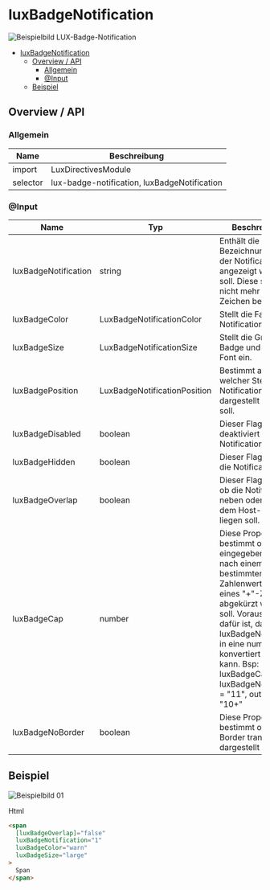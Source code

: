 # luxBadgeNotification

![Beispielbild LUX-Badge-Notification](https://raw.githubusercontent.com/wiki/IHK-GfI/lux-components/Versions/v14/luxBadgeNotification-v14-img.png)

- [luxBadgeNotification](#luxbadgenotification)
  - [Overview / API](#overview--api)
    - [Allgemein](#allgemein)
    - [@Input](#input)
  - [Beispiel](#beispiel)

## Overview / API

### Allgemein

| Name     | Beschreibung                                 |
| -------- | -------------------------------------------- |
| import   | LuxDirectivesModule                          |
| selector | lux-badge-notification, luxBadgeNotification |

### @Input

| Name                 | Typ                          | Beschreibung                                                                                                                                                                                                                                                                                     |
| -------------------- | ---------------------------- | ------------------------------------------------------------------------------------------------------------------------------------------------------------------------------------------------------------------------------------------------------------------------------------------------ |
| luxBadgeNotification | string                       | Enthält die Bezeichnung, die in der Notification angezeigt werden soll. Diese sollte nicht mehr als 3 Zeichen beinhalten.                                                                                                                                                                        |
| luxBadgeColor        | LuxBadgeNotificationColor    | Stellt die Farbe der Notification an.                                                                                                                                                                                                                                                            |
| luxBadgeSize         | LuxBadgeNotificationSize     | Stellt die Größe der Badge und ihrer Font ein.                                                                                                                                                                                                                                                   |
| luxBadgePosition     | LuxBadgeNotificationPosition | Bestimmt an welcher Stelle die Notification dargestellt werden soll.                                                                                                                                                                                                                             |
| luxBadgeDisabled     | boolean                      | Dieser Flag deaktiviert die Notification.                                                                                                                                                                                                                                                        |
| luxBadgeHidden       | boolean                      | Dieser Flag blendet die Notification aus.                                                                                                                                                                                                                                                        |
| luxBadgeOverlap      | boolean                      | Dieser Flag legt fest ob die Notification neben oder über dem Host-Element liegen soll.                                                                                                                                                                                                          |
| luxBadgeCap          | number                       | Diese Property bestimmt ob der eingegebene Wert nach einem bestimmten Zahlenwert mithilfe eines "+"-Zeichens abgekürzt werden soll. Voraussetzung dafür ist, das luxBadgeNotification in eine number konvertiert werden kann. Bsp: luxBadgeCap = 10, luxBadgeNotification = "11", output = "10+" |
| luxBadgeNoBorder     | boolean                      | Diese Property bestimmt ob die Border transparent dargestellt wird.                                                                                                                                                                                                                              |

## Beispiel

![Beispielbild 01](https://raw.githubusercontent.com/wiki/IHK-GfI/lux-components/Versions/v14/luxBadgeNotification-v14-img-01.png)

Html

```html
<span
  [luxBadgeOverlap]="false"
  luxBadgeNotification="1"
  luxBadgeColor="warn"
  luxBadgeSize="large"
>
  Span
</span>
```
